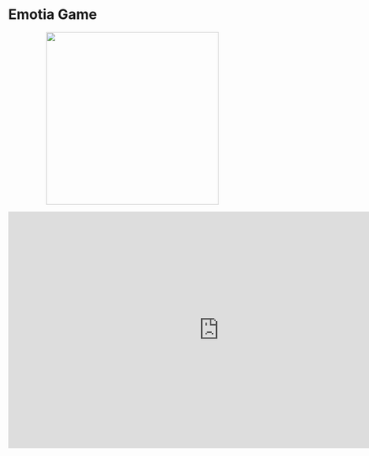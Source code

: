 # Emotia Game
 
 <p align="center"><a href="https://play.google.com/store/apps/details?id=com.kaslica.emotia"> <img src="https://freeiconshop.com/wp-content/uploads/edd/google-play-badge-128x128.png" width="350"> </a></p>
 <iframe width="854" height="480" src="https://www.youtube.com/embed/lV4YY5EIFOI" title="YouTube video player" frameborder="0" allow="accelerometer; autoplay; clipboard-write; encrypted-media; gyroscope; picture-in-picture" allowfullscreen></iframe>
